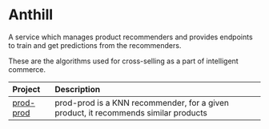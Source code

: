 # Anthill
A service which manages product recommenders and provides endpoints to train and get predictions from the recommenders.

These are the algorithms used for cross-selling as a part of intelligent
commerce. 

| Project                                | Description                                                                                                  |
|:---------------------------------------|:-------------------------------------------------------------------------------------------------------------|
| [prod-prod](src/recommenders/Prod_Prod.py)           | prod-prod is a KNN recommender, for a given product, it recommends similar products |
